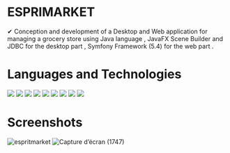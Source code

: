 # ESPRIMARKET
✔ Conception and development of a Desktop and Web application for managing a grocery store using Java language , JavaFX Scene Builder and JDBC for the desktop part , Symfony Framework (5.4) for the web part .
<br>
# Languages and Technologies
![](https://img.shields.io/badge/CSS3-1572B6?style=for-the-badge&logo=css3&logoColor=white)
![](https://img.shields.io/badge/HTML5-E34F26?style=for-the-badge&logo=html5&logoColor=white)
![](https://img.shields.io/badge/JavaScript-323330?style=for-the-badge&logo=javascript&logoColor=F7DF1E)
![](https://img.shields.io/badge/Symfony-000000?style=for-the-badge&logo=symfony&logoColor=white)
![](https://img.shields.io/badge/PHP-777BB4?style=for-the-badge&logo=php&logoColor=white)
![](https://img.shields.io/badge/VSCode-0078D4?style=for-the-badge&logo=visual%20studio%20code&logoColor=white)
![](https://img.shields.io/badge/MySQL-005C84?style=for-the-badge&logo=mysql&logoColor=white)
![](https://img.shields.io/badge/IntelliJ_IDEA-000000.svg?style=for-the-badge&logo=intellij-idea&logoColor=white)
![](https://img.shields.io/badge/Java-ED8B00?style=for-the-badge&logo=openjdk&logoColor=white)

# Screenshots

![espritmarket](https://github.com/user-attachments/assets/1832f476-21dd-4562-bdae-4e7c68074f29)
![Capture d’écran (1747)](https://github.com/user-attachments/assets/71f2fec7-ebba-4a4d-a69e-08f9f6f9b66c)
